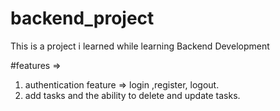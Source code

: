 # backend_project


This is a project i learned while learning Backend Development 

#features =>
1) authentication feature => login ,register, logout.
2) add tasks and the ability to delete and update tasks.
